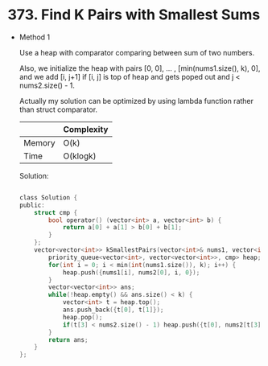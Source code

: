 # 373. Find K Pairs with Smallest Sums
- Method 1

    Use a heap with comparator comparing between sum of two numbers. 

    Also, we initialize the heap with pairs [0, 0], ... , [min(nums1.size(), k), 0], and we add [i, j+1] if [i, j] is top of heap and gets poped out and j < nums2.size() - 1. 

    Actually my solution can be optimized by using lambda function rather than struct comparator. 

    | |   Complexity  |
    | ----------- | ----------- | 
    |  Memory     | O(k) | 
    |      Time       |  O(klogk) | 


    Solution:

    ``` h

    class Solution {
    public:
        struct cmp {
            bool operator() (vector<int> a, vector<int> b) {
                return a[0] + a[1] > b[0] + b[1];
            }
        };
        vector<vector<int>> kSmallestPairs(vector<int>& nums1, vector<int>& nums2, int k) {
            priority_queue<vector<int>, vector<vector<int>>, cmp> heap;
            for(int i = 0; i < min(int(nums1.size()), k); i++) {
                heap.push({nums1[i], nums2[0], i, 0});
            }
            vector<vector<int>> ans;
            while(!heap.empty() && ans.size() < k) {
                vector<int> t = heap.top();
                ans.push_back({t[0], t[1]});
                heap.pop();
                if(t[3] < nums2.size() - 1) heap.push({t[0], nums2[t[3] + 1], t[2], t[3] + 1});
            }
            return ans;
        }
    };

    ```

<!-- - Method 2

    This is another method.

    | |   Complexity  |
    | ----------- | ----------- | 
    |  Memory     | O(n) | 
    |      Time       |  O(n) | 


    Solution:

    ``` h



    ```

- Additional Knowledge:
       
    Here are some additional knowledge.



<br> -->